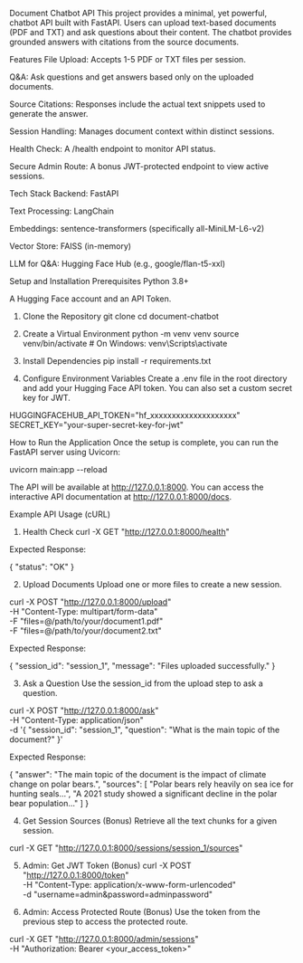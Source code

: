 Document Chatbot API
This project provides a minimal, yet powerful, chatbot API built with FastAPI. Users can upload text-based documents (PDF and TXT) and ask questions about their content. The chatbot provides grounded answers with citations from the source documents.

Features
File Upload: Accepts 1-5 PDF or TXT files per session.

Q&A: Ask questions and get answers based only on the uploaded documents.

Source Citations: Responses include the actual text snippets used to generate the answer.

Session Handling: Manages document context within distinct sessions.

Health Check: A /health endpoint to monitor API status.

Secure Admin Route: A bonus JWT-protected endpoint to view active sessions.

Tech Stack
Backend: FastAPI

Text Processing: LangChain

Embeddings: sentence-transformers (specifically all-MiniLM-L6-v2)

Vector Store: FAISS (in-memory)

LLM for Q&A: Hugging Face Hub (e.g., google/flan-t5-xxl)

Setup and Installation
Prerequisites
Python 3.8+

A Hugging Face account and an API Token.

1. Clone the Repository
git clone <your-repo-url>
cd document-chatbot

2. Create a Virtual Environment
python -m venv venv
source venv/bin/activate  # On Windows: venv\Scripts\activate

3. Install Dependencies
pip install -r requirements.txt

4. Configure Environment Variables
Create a .env file in the root directory and add your Hugging Face API token. You can also set a custom secret key for JWT.

HUGGINGFACEHUB_API_TOKEN="hf_xxxxxxxxxxxxxxxxxxxx"
SECRET_KEY="your-super-secret-key-for-jwt"

How to Run the Application
Once the setup is complete, you can run the FastAPI server using Uvicorn:

uvicorn main:app --reload

The API will be available at http://127.0.0.1:8000. You can access the interactive API documentation at http://127.0.0.1:8000/docs.

Example API Usage (cURL)
1. Health Check
curl -X GET "http://127.0.0.1:8000/health"

Expected Response:

{
  "status": "OK"
}

2. Upload Documents
Upload one or more files to create a new session.

curl -X POST "http://127.0.0.1:8000/upload" \
-H "Content-Type: multipart/form-data" \
-F "files=@/path/to/your/document1.pdf" \
-F "files=@/path/to/your/document2.txt"

Expected Response:

{
  "session_id": "session_1",
  "message": "Files uploaded successfully."
}

3. Ask a Question
Use the session_id from the upload step to ask a question.

curl -X POST "http://127.0.0.1:8000/ask" \
-H "Content-Type: application/json" \
-d '{
  "session_id": "session_1",
  "question": "What is the main topic of the document?"
}'

Expected Response:

{
  "answer": "The main topic of the document is the impact of climate change on polar bears.",
  "sources": [
    "Polar bears rely heavily on sea ice for hunting seals...",
    "A 2021 study showed a significant decline in the polar bear population..."
  ]
}

4. Get Session Sources (Bonus)
Retrieve all the text chunks for a given session.

curl -X GET "http://127.0.0.1:8000/sessions/session_1/sources"

5. Admin: Get JWT Token (Bonus)
curl -X POST "http://127.0.0.1:8000/token" \
-H "Content-Type: application/x-www-form-urlencoded" \
-d "username=admin&password=adminpassword"

6. Admin: Access Protected Route (Bonus)
Use the token from the previous step to access the protected route.

curl -X GET "http://127.0.0.1:8000/admin/sessions" \
-H "Authorization: Bearer <your_access_token>"
